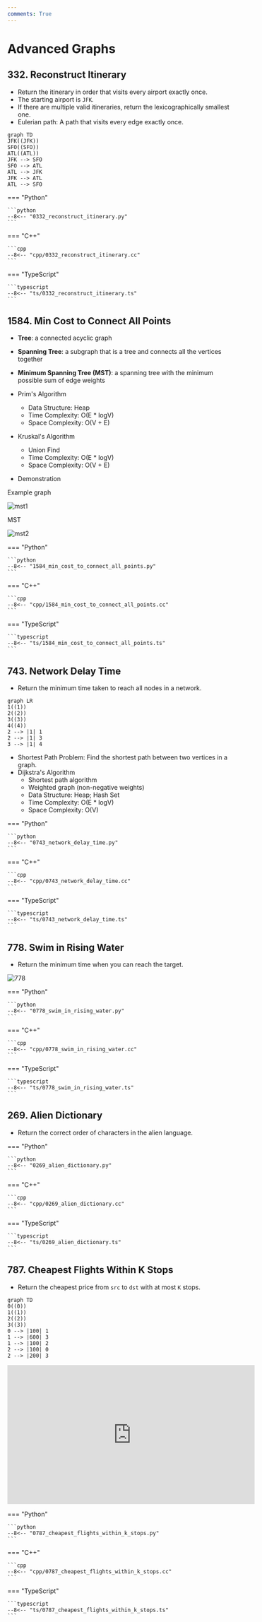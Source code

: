 ```yaml
---
comments: True
---
```


# Advanced Graphs

## 332. Reconstruct Itinerary

-   Return the itinerary in order that visits every airport exactly once.
-   The starting airport is `JFK`.
-   If there are multiple valid itineraries, return the lexicographically smallest one.
-   Eulerian path: A path that visits every edge exactly once.

```mermaid
graph TD
JFK((JFK))
SFO((SFO))
ATL((ATL))
JFK --> SFO
SFO --> ATL
ATL --> JFK
JFK --> ATL
ATL --> SFO
```

=== "Python"

    ```python
    --8<-- "0332_reconstruct_itinerary.py"
    ```

=== "C++"

    ```cpp
    --8<-- "cpp/0332_reconstruct_itinerary.cc"
    ```

=== "TypeScript"

    ```typescript
    --8<-- "ts/0332_reconstruct_itinerary.ts"
    ```

## 1584. Min Cost to Connect All Points

-   **Tree**: a connected acyclic graph
-   **Spanning Tree**: a subgraph that is a tree and connects all the vertices together
-   **Minimum Spanning Tree (MST)**: a spanning tree with the minimum possible sum of edge weights
-   Prim's Algorithm
    -   Data Structure: Heap
    -   Time Complexity: O(E \* logV)
    -   Space Complexity: O(V + E)
-   Kruskal's Algorithm

    -   Union Find
    -   Time Complexity: O(E \* logV)
    -   Space Complexity: O(V + E)

-   Demonstration

Example graph

![mst1](../assets/mst_1.png)

MST

![mst2](../assets/mst_2.png)

=== "Python"

    ```python
    --8<-- "1584_min_cost_to_connect_all_points.py"
    ```

=== "C++"

    ```cpp
    --8<-- "cpp/1584_min_cost_to_connect_all_points.cc"
    ```

=== "TypeScript"

    ```typescript
    --8<-- "ts/1584_min_cost_to_connect_all_points.ts"
    ```

## 743. Network Delay Time

-   Return the minimum time taken to reach all nodes in a network.

```mermaid
graph LR
1((1))
2((2))
3((3))
4((4))
2 --> |1| 1
2 --> |1| 3
3 --> |1| 4
```

-   Shortest Path Problem: Find the shortest path between two vertices in a graph.
-   Dijkstra's Algorithm
    -   Shortest path algorithm
    -   Weighted graph (non-negative weights)
    -   Data Structure: Heap; Hash Set
    -   Time Complexity: O(E \* logV)
    -   Space Complexity: O(V)

=== "Python"

    ```python
    --8<-- "0743_network_delay_time.py"
    ```

=== "C++"

    ```cpp
    --8<-- "cpp/0743_network_delay_time.cc"
    ```

=== "TypeScript"

    ```typescript
    --8<-- "ts/0743_network_delay_time.ts"
    ```

## 778. Swim in Rising Water

-   Return the minimum time when you can reach the target.

![778](https://assets.leetcode.com/uploads/2021/06/29/swim2-grid-1.jpg)

=== "Python"

    ```python
    --8<-- "0778_swim_in_rising_water.py"
    ```

=== "C++"

    ```cpp
    --8<-- "cpp/0778_swim_in_rising_water.cc"
    ```

=== "TypeScript"

    ```typescript
    --8<-- "ts/0778_swim_in_rising_water.ts"
    ```

## 269. Alien Dictionary

-   Return the correct order of characters in the alien language.

=== "Python"

    ```python
    --8<-- "0269_alien_dictionary.py"
    ```

=== "C++"

    ```cpp
    --8<-- "cpp/0269_alien_dictionary.cc"
    ```

=== "TypeScript"

    ```typescript
    --8<-- "ts/0269_alien_dictionary.ts"
    ```

## 787. Cheapest Flights Within K Stops

-   Return the cheapest price from `src` to `dst` with at most `K` stops.

```mermaid
graph TD
0((0))
1((1))
2((2))
3((3))
0 --> |100| 1
1 --> |600| 3
1 --> |100| 2
2 --> |100| 0
2 --> |200| 3
```

<iframe width="560" height="315" src="https://www.youtube.com/embed/5eIK3zUdYmE?si=aBR0VbHXTgNuVlGz" title="YouTube video player" frameborder="0" allow="accelerometer; autoplay; clipboard-write; encrypted-media; gyroscope; picture-in-picture; web-share" referrerpolicy="strict-origin-when-cross-origin" allowfullscreen></iframe>

=== "Python"

    ```python
    --8<-- "0787_cheapest_flights_within_k_stops.py"
    ```

=== "C++"

    ```cpp
    --8<-- "cpp/0787_cheapest_flights_within_k_stops.cc"
    ```

=== "TypeScript"

    ```typescript
    --8<-- "ts/0787_cheapest_flights_within_k_stops.ts"
    ```
